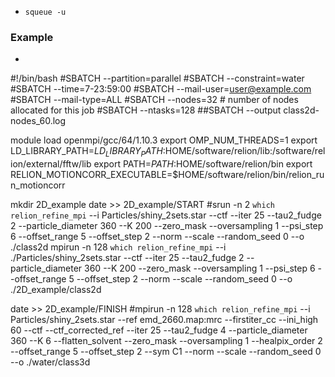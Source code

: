 - `squeue -u`

### Example

- ```
#!/bin/bash
#SBATCH --partition=parallel
#SBATCH --constraint=water
#SBATCH --time=7-23:59:00
#SBATCH --mail-user=user@example.com
#SBATCH --mail-type=ALL
#SBATCH --nodes=32             # number of nodes allocated for this job
#SBATCH --ntasks=128
##SBATCH --output class2d-nodes_60.log

module load openmpi/gcc/64/1.10.3
export OMP_NUM_THREADS=1
export LD_LIBRARY_PATH=${LD_LIBRARY_PATH}:$HOME/software/relion/lib:/software/relion/external/fftw/lib
export PATH=${PATH}:$HOME/software/relion/bin
export RELION_MOTIONCORR_EXECUTABLE=$HOME/software/relion/bin/relion_run_motioncorr

mkdir 2D_example
date >> 2D_example/START
#srun -n 2 `which relion_refine_mpi` --i Particles/shiny_2sets.star --ctf --iter 25 --tau2_fudge 2 --particle_diameter 360 --K 200 --zero_mask --oversampling 1 --psi_step 6 --offset_range 5 --offset_step 2 --norm --scale --random_seed 0 --o ./class2d
mpirun -n 128 `which relion_refine_mpi` --i ./Particles/shiny_2sets.star --ctf --iter 25 --tau2_fudge 2 --particle_diameter 360 --K 200 --zero_mask --oversampling 1 --psi_step 6 --offset_range 5 --offset_step 2 --norm --scale --random_seed 0 --o ./2D_example/class2d

date >> 2D_example/FINISH
#mpirun -n 128 `which relion_refine_mpi` --i Particles/shiny_2sets.star --ref emd_2660.map:mrc --firstiter_cc --ini_high 60 --ctf --ctf_corrected_ref --iter 25 --tau2_fudge 4 --particle_diameter 360 --K 6 --flatten_solvent --zero_mask --oversampling 1 --healpix_order 2 --offset_range 5 --offset_step 2 --sym C1 --norm --scale --random_seed 0 --o ./water/class3d

```





